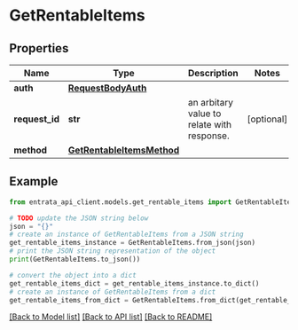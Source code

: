 # GetRentableItems


## Properties

Name | Type | Description | Notes
------------ | ------------- | ------------- | -------------
**auth** | [**RequestBodyAuth**](RequestBodyAuth.md) |  | 
**request_id** | **str** | an arbitary value to relate with response. | [optional] 
**method** | [**GetRentableItemsMethod**](GetRentableItemsMethod.md) |  | 

## Example

```python
from entrata_api_client.models.get_rentable_items import GetRentableItems

# TODO update the JSON string below
json = "{}"
# create an instance of GetRentableItems from a JSON string
get_rentable_items_instance = GetRentableItems.from_json(json)
# print the JSON string representation of the object
print(GetRentableItems.to_json())

# convert the object into a dict
get_rentable_items_dict = get_rentable_items_instance.to_dict()
# create an instance of GetRentableItems from a dict
get_rentable_items_from_dict = GetRentableItems.from_dict(get_rentable_items_dict)
```
[[Back to Model list]](../README.md#documentation-for-models) [[Back to API list]](../README.md#documentation-for-api-endpoints) [[Back to README]](../README.md)


